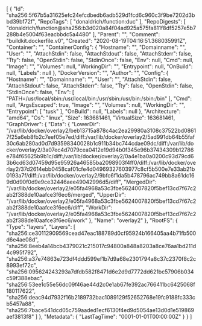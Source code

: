 [
{
"Id": "sha256:5f67b5a31625efc24efcdbedb6adb529d1fcd6c960c3f9be7202d3bbd39bf72f",
"RepoTags": [
"donaldrich/function:duc"
],
"RepoDigests": [
"donaldrich/function@sha256:b3d020a84f04ad925a575fa811f8df5257e5b7288b4e5004f63eacbbdc5a4480"
],
"Parent": "",
"Comment": "buildkit.dockerfile.v0",
"Created": "2020-08-19T04:16:51.368035991Z",
"Container": "",
"ContainerConfig": {
"Hostname": "",
"Domainname": "",
"User": "",
"AttachStdin": false,
"AttachStdout": false,
"AttachStderr": false,
"Tty": false,
"OpenStdin": false,
"StdinOnce": false,
"Env": null,
"Cmd": null,
"Image": "",
"Volumes": null,
"WorkingDir": "",
"Entrypoint": null,
"OnBuild": null,
"Labels": null
},
"DockerVersion": "",
"Author": "",
"Config": {
"Hostname": "",
"Domainname": "",
"User": "",
"AttachStdin": false,
"AttachStdout": false,
"AttachStderr": false,
"Tty": false,
"OpenStdin": false,
"StdinOnce": false,
"Env": [
"PATH=/usr/local/sbin:/usr/local/bin:/usr/sbin:/usr/bin:/sbin:/bin"
],
"Cmd": null,
"ArgsEscaped": true,
"Image": "",
"Volumes": null,
"WorkingDir": "",
"Entrypoint": [
"tusk"
],
"OnBuild": null,
"Labels": null
},
"Architecture": "amd64",
"Os": "linux",
"Size": 163681461,
"VirtualSize": 163681461,
"GraphDriver": {
"Data": {
"LowerDir": "/var/lib/docker/overlay2/beb13715a878c4ac2ea29980a3108c37522bd08617f25a6eb8fb2c7eef05e7ed/diff:/var/lib/docker/overlay2/5ad991db64b55faf30c6ab280ad0d7d93598340028b1c911b34bc744cdae09dc/diff:/var/lib/docker/overlay2/3a07ec4d7079cea0412e19d94b0f345e96b37434309b12786e784f65625b9b1c/diff:/var/lib/docker/overlay2/0a4e1ba0a0200c93d79cd63b6cd63d07459d95e95926a46585ba2098903f4ff0/diff:/var/lib/docker/overlay2/37d2614ebb0458caf01cfe4d04969327603977c8cf5b500e7e33ab21b0193a7f/diff:/var/lib/docker/overlay2/9bfc6f1da5b478796ac749bb8a61dc169d0d90f0d9e9ce32446aee49042996d5/diff",
"MergedDir": "/var/lib/docker/overlay2/e05fa4968a53c3fbe5624007820f5bef13cd7f67c2ab2f388de10aafce3f6ec6/merged",
"UpperDir": "/var/lib/docker/overlay2/e05fa4968a53c3fbe5624007820f5bef13cd7f67c2ab2f388de10aafce3f6ec6/diff",
"WorkDir": "/var/lib/docker/overlay2/e05fa4968a53c3fbe5624007820f5bef13cd7f67c2ab2f388de10aafce3f6ec6/work"
},
"Name": "overlay2"
},
"RootFS": {
"Type": "layers",
"Layers": [
"sha256:ce30112909569cead47eac188789d0cf95924b166405aa4b71fb500d6e4ae08d",
"sha256:8eeb4a14bcb4379021c215017c94800a848a8203a8ce76aa1bd211d4c995f792",
"sha256:a37e74863e723df4ddd599ef1b7d9a68e2301794a8c37c2370f8c2c8993ef72c",
"sha256:095624243293a7dfdb582f8471d6e2d9d7772dd621bc57906b034c59f388ebac",
"sha256:53ee1c55e56dc09f46ae44d2c0e1ab67fe392ac766411bc6425068f180117622",
"sha256:deac94d7932f16b2189732bac1089129f52652768e19fc9188fc333cb5457a88",
"sha256:7bace541dcd05c759aaded1ecf6130f4ed9d5054ae13d0d1e519869aef3813f8"
]
},
"Metadata": {
"LastTagTime": "0001-01-01T00:00:00Z"
}
}
]
